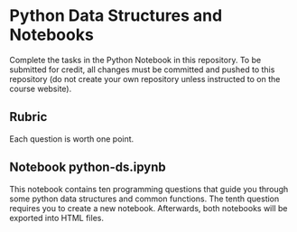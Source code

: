 # Python Data Structures and Notebooks

Complete the tasks in the Python Notebook in this repository.
To be submitted for credit, all changes must be committed and pushed to this repository (do not create your own repository unless instructed to on the course website).

## Rubric

Each question is worth one point.

## Notebook python-ds.ipynb

This notebook contains ten programming questions that guide you through some python data structures and common functions.
The tenth question requires you to create a new notebook.
Afterwards, both notebooks will be exported into HTML files.

